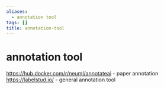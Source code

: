 ```yaml
---
aliases:
  - annotation tool
tags: []
title: annotation-tool
---
```


# annotation tool

https://hub.docker.com/r/neuml/annotateai - paper annotation
https://labelstud.io/ - general annotation tool
